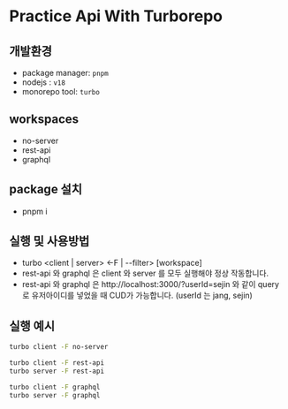 # Practice Api With Turborepo

## 개발환경

- package manager: `pnpm`
- nodejs : `v18`
- monorepo tool: `turbo`

## workspaces

- no-server
- rest-api
- graphql

## package 설치

- pnpm i

## 실행 및 사용방법

- turbo <client | server> <-F | --filter> [workspace]
- rest-api 와 graphql 은 client 와 server 를 모두 실행해야 정상 작동합니다.
- rest-api 와 graphql 은 http://localhost:3000/?userId=sejin 와 같이 query 로 유저아이디를 넣었을 때 CUD가 가능합니다. (userId 는 jang, sejin)

## 실행 예시

```bash
turbo client -F no-server
```

```bash
turbo client -F rest-api
turbo server -F rest-api
```

```bash
turbo client -F graphql
turbo server -F graphql
```
